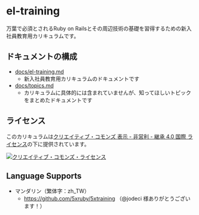 # el-training

万葉で必須とされるRuby on Railsとその周辺技術の基礎を習得するための新入社員教育用カリキュラムです。

## ドキュメントの構成

- [docs/el-training.md](/docs/el-training.md)
  - 新入社員教育用カリキュラムのドキュメントです
- [docs/topics.md](/docs/topics.md)
  - カリキュラムに具体的には含まれていませんが、知ってほしいトピックをまとめたドキュメントです

## ライセンス

このカリキュラムは[クリエイティブ・コモンズ 表示 - 非営利 - 継承 4.0 国際 ライセンス](https://creativecommons.org/licenses/by-nc-sa/4.0/deed.ja)の下に提供されています。

[![クリエイティブ・コモンズ・ライセンス](https://i.creativecommons.org/l/by-nc-sa/4.0/88x31.png)](https://creativecommons.org/licenses/by-nc-sa/4.0/deed.ja)

## Language Supports

- マンダリン（繁体字：zh_TW）
  - https://github.com/5xruby/5xtraining （@jodeci 様ありがとうございます！）
